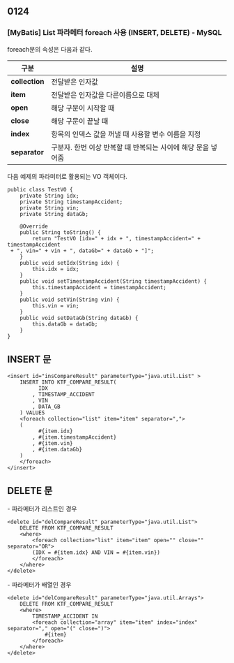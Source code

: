 ## 0124



### **[MyBatis] List 파라메터 foreach 사용 (INSERT, DELETE) - MySQL**



foreach문의 속성은 다음과 같다.

 

| **구분**       | **설명**                                                     |
| -------------- | ------------------------------------------------------------ |
| **collection** | 전달받은 인자값                                              |
| **item**       | 전달받은 인자값을 다른이름으로 대체                          |
| **open**       | 해당 구문이 시작할 때                                        |
| **close**      | 해당 구문이 끝날 때                                          |
| **index**      | 항목의 인덱스 값을 꺼낼 때 사용할 변수 이름을 지정           |
| **separator**  | 구분자. 한번 이상 반복할 때 반복되는 사이에 해당 문을 넣어줌 |

 



다음 예제의 파라미터로 활용되는 VO 객체이다.

 

 

```
public class TestVO {
    private String idx;
    private String timestampAccident;
    private String vin;
    private String dataGb;
    
    @Override
    public String toString() {
        return "TestVO [idx=" + idx + ", timestampAccident=" + timestampAccident 
 + ", vin=" + vin + ", dataGb=" + dataGb + "]";
    }
    public void setIdx(String idx) {
        this.idx = idx;
    }
    public void setTimestampAccident(String timestampAccident) {
        this.timestampAccident = timestampAccident;
    }
    public void setVin(String vin) {
        this.vin = vin;
    }
    public void setDataGb(String dataGb) {
        this.dataGb = dataGb;
    }
}
```

 

 

## **INSERT 문**

 

 

```
<insert id="insCompareResult" parameterType="java.util.List" >
    INSERT INTO KTF_COMPARE_RESULT(
          IDX
        , TIMESTAMP_ACCIDENT
        , VIN
        , DATA_GB
    ) VALUES 
    <foreach collection="list" item="item" separator=",">
    (
          #{item.idx}
        , #{item.timestampAccident}
        , #{item.vin}
        , #{item.dataGb}
    )
    </foreach>
</insert>
```

 

 

 

## **DELETE 문**

 

 

\- 파라메터가 리스트인 경우

 

```
<delete id="delCompareResult" parameterType="java.util.List"> 
	DELETE FROM KTF_COMPARE_RESULT 
	<where> 
		<foreach collection="list" item="item" open="" close="" separator="OR"> 
		(IDX = #{item.idx} AND VIN = #{item.vin}) 
		</foreach> 
	</where> 
</delete>
```

 

 

\- 파라메터가 배열인 경우

 

```
<delete id="delCompareResult" parameterType="java.util.Arrays"> 
	DELETE FROM KTF_COMPARE_RESULT 
	<where> 
		TIMESTAMP_ACCIDENT IN
		<foreach collection="array" item="item" index="index" separator="," open="(" close=")"> 
			#{item}
		</foreach> 
	</where> 
</delete>
```